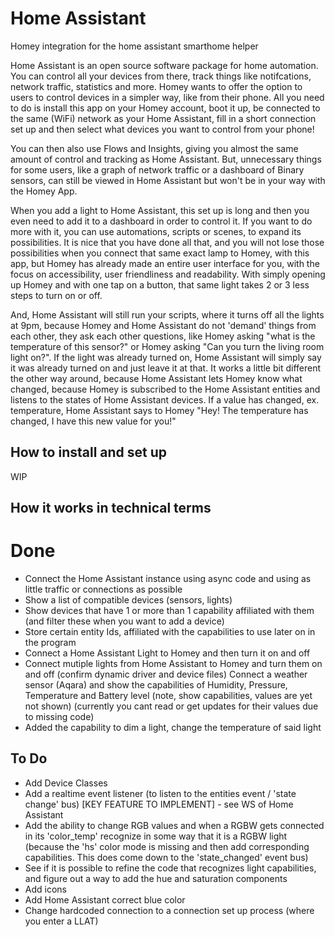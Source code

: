 # Home Assistant

Homey integration for the home assistant smarthome helper

Home Assistant is an open source software package for home automation. You can
control all your devices from there, track things like notifcations, network
traffic, statistics and more. Homey wants to offer the option to users to
control devices in a simpler way, like from their phone. All you need to do is
install this app on your Homey account, boot it up, be connected to the same
(WiFi) network as your Home Assistant, fill in a short connection set up and
then select what devices you want to control from your phone!

You can then also use Flows and Insights, giving you almost the same amount of
control and tracking as Home Assistant. But, unnecessary things for some users,
like a graph of network traffic or a dashboard of Binary sensors, can still be
viewed in Home Assistant but won't be in your way with the Homey App.

When you add a light to Home Assistant, this set up is long and then you even
need to add it to a dashboard in order to control it. If you want to do more
with it, you can use automations, scripts or scenes, to expand its
possibilities. It is nice that you have done all that, and you will not lose
those possibilities when you connect that same exact lamp to Homey, with this
app, but Homey has already made an entire user interface for you, with the focus
on accessibility, user friendliness and readability. With simply opening up
Homey and with one tap on a button, that same light takes 2 or 3 less steps to
turn on or off.

And, Home Assistant will still run your scripts, where it turns off all the
lights at 9pm, because Homey and Home Assistant do not 'demand' things from each
other, they ask each other questions, like Homey asking "what is the temperature
of this sensor?" or Homey asking "Can you turn the living room light on?". If
the light was already turned on, Home Assistant will simply say it was already
turned on and just leave it at that. It works a little bit different the other
way around, because Home Assistant lets Homey know what changed, because Homey
is subscribed to the Home Assistant entities and listens to the states of Home
Assistant devices. If a value has changed, ex. temperature, Home Assistant says
to Homey "Hey! The temperature has changed, I have this new value for you!"

## How to install and set up

WIP

## How it works in technical terms

# Done

- Connect the Home Assistant instance using async code and using as little
  traffic or connections as possible
- Show a list of compatible devices (sensors, lights)
- Show devices that have 1 or more than 1 capability affiliated with them (and
  filter these when you want to add a device)
- Store certain entity Ids, affiliated with the capabilities to use later on in
  the program
- Connect a Home Assistant Light to Homey and then turn it on and off
- Connect mutiple lights from Home Assistant to Homey and turn them on and off
  (confirm dynamic driver and device files) Connect a weather sensor (Aqara) and
  show the capabilities of Humidity, Pressure, Temperature and Battery level
  (note, show capabilities, values are yet not shown) (currently you cant read
  or get updates for their values due to missing code)
- Added the capability to dim a light, change the temperature of said light

## To Do

- Add Device Classes
- Add a realtime event listener (to listen to the entities event / 'state
  change' bus) [KEY FEATURE TO IMPLEMENT] - see WS of Home Assistant
- Add the ability to change RGB values and when a RGBW gets connected in its
  'color_temp' recognize in some way that it is a RGBW light (because the 'hs'
  color mode is missing and then add corresponding capabilities. This does come
  down to the 'state_changed' event bus)
- See if it is possible to refine the code that recognizes light capabilities,
  and figure out a way to add the hue and saturation components
- Add icons
- Add Home Assistant correct blue color
- Change hardcoded connection to a connection set up process (where you enter a
  LLAT)
